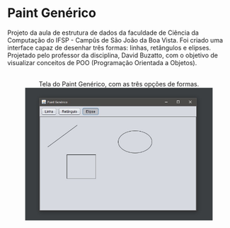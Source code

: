 <h1>Paint Genérico</h1>
<p>Projeto da aula de estrutura de dados da faculdade de Ciência da Computação do IFSP - Campûs de São João da Boa Vista. Foi criado uma interface capaz de desenhar três formas: linhas, retângulos e elipses. Projetado pelo professor da disciplina, David Buzatto, com o objetivo de visualizar conceitos de POO (Programação Orientada a Objetos).</p>

<div align="center"> 
  <figure>
      <br>
      <figcaption>Tela do Paint Genérico, com as três opções de formas.</figcaption>
      <img style="width: 50em;" src="Paint Genérico.jpg"/>  
  </figure>

</div>

